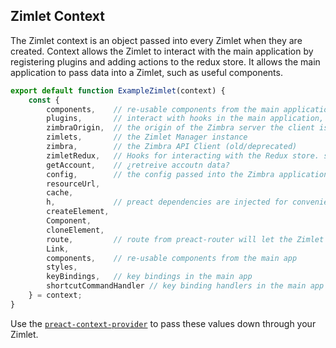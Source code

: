 
## Zimlet Context

The Zimlet context is an object passed into every Zimlet when they are created. Context allows the Zimlet to interact with the main application by registering plugins and adding actions to the redux store. It allows the main application to pass data into a Zimlet, such as useful components.

```js
export default function ExampleZimlet(context) {
	const {
		components,    // re-usable components from the main application
		plugins,       // interact with hooks in the main application, such as Zimlet Slots
		zimbraOrigin,  // the origin of the Zimbra server the client is targetting
		zimlets,       // the Zimlet Manager instance
		zimbra,        // the Zimbra API Client (old/deprecated)
		zimletRedux,   // Hooks for interacting with the Redux store. see [zimlet-redux.md]
		getAccount,    // ¿retreive accoutn data?
		config,        // the config passed into the Zimbra application
		resourceUrl,
		cache,
		h,             // preact dependencies are injected for convenience
		createElement,
		Component,
		cloneElement,
		route,         // route from preact-router will let the Zimlet route the main app
		Link,
		components,    // re-usable components from the main app
		styles,
		keyBindings,   // key bindings in the main app
		shortcutCommandHandler // key binding handlers in the main app
	} = context;
}
```

Use the [`preact-context-provider`](https://github.com/synacor/preact-context-provider/) to pass these values down through your Zimlet.
